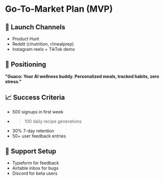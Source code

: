 # Go-To-Market Plan (MVP)

## 📢 Launch Channels
- Product Hunt
- Reddit (r/nutrition, r/mealprep)
- Instagram reels + TikTok demo

## 🧠 Positioning
**"Guaco: Your AI wellness buddy. Personalized meals, tracked habits, zero stress."**

## 📈 Success Criteria
- 500 signups in first week
- >100 daily recipe generations
- 30% 7-day retention
- 50+ user feedback entries

## 🧰 Support Setup
- Typeform for feedback
- Airtable inbox for bugs
- Discord for beta users

